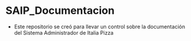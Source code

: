 # SAIP_Documentacion

- Este repositorio se creó para llevar un control sobre la documentación del Sistema Administrador de Italia Pizza
